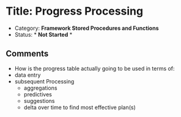 # Title: Progress Processing
- Category: **Framework Stored Procedures and Functions**
- Status: * **Not Started** *

## Comments
- How is the progress table actually going to be used in terms of:
 - data entry
 - subsequent Processing
   - aggregations
   - predictives
   - suggestions
   - delta over time to find most effective plan(s)
